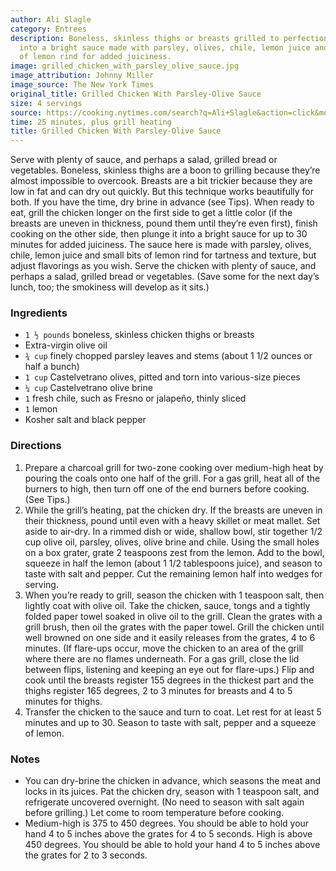 ```yaml
---
author: Ali Slagle
category: Entrees
description: Boneless, skinless thighs or breasts grilled to perfection and plunged
  into a bright sauce made with parsley, olives, chile, lemon juice and small bits
  of lemon rind for added juiciness.
image: grilled_chicken_with_parsley_olive_sauce.jpg
image_attribution: Johnny Miller
image_source: The New York Times
original_title: Grilled Chicken With Parsley-Olive Sauce
size: 4 servings
source: https://cooking.nytimes.com/search?q=Ali+Slagle&action=click&module=byline&region=recipe%20page
time: 25 minutes, plus grill heating
title: Grilled Chicken With Parsley-Olive Sauce
---
```


Serve with plenty of sauce, and perhaps a salad, grilled bread or vegetables. Boneless, skinless thighs are a boon to grilling because they’re almost impossible to overcook. Breasts are a bit trickier because they are low in fat and can dry out quickly. But this technique works beautifully for both. If you have the time, dry brine in advance (see Tips). When ready to eat, grill the chicken longer on the first side to get a little color (if the breasts are uneven in thickness, pound them until they’re even first), finish cooking on the other side, then plunge it into a bright sauce for up to 30 minutes for added juiciness. The sauce here is made with parsley, olives, chile, lemon juice and small bits of lemon rind for tartness and texture, but adjust flavorings as you wish. Serve the chicken with plenty of sauce, and perhaps a salad, grilled bread or vegetables. (Save some for the next day’s lunch, too; the smokiness will develop as it sits.)

### Ingredients

* `1 ½ pounds` boneless, skinless chicken thighs or breasts
* Extra-virgin olive oil
* `¾ cup` finely chopped parsley leaves and stems (about 1 1/2 ounces or half a bunch)
* `1 cup` Castelvetrano olives, pitted and torn into various-size pieces
* `¼ cup` Castelvetrano olive brine
* `1` fresh chile, such as Fresno or jalapeño, thinly sliced
* `1` lemon
* Kosher salt and black pepper

### Directions

1. Prepare a charcoal grill for two-zone cooking over medium-high heat by pouring the coals onto one half of the grill. For a gas grill, heat all of the burners to high, then turn off one of the end burners before cooking. (See Tips.)
2. While the grill’s heating, pat the chicken dry. If the breasts are uneven in their thickness, pound until even with a heavy skillet or meat mallet. Set aside to air-dry. In a rimmed dish or wide, shallow bowl, stir together 1/2 cup olive oil, parsley, olives, olive brine and chile. Using the small holes on a box grater, grate 2 teaspoons zest from the lemon. Add to the bowl, squeeze in half the lemon (about 1 1/2 tablespoons juice), and season to taste with salt and pepper. Cut the remaining lemon half into wedges for serving.
3. When you’re ready to grill, season the chicken with 1 teaspoon salt, then lightly coat with olive oil. Take the chicken, sauce, tongs and a tightly folded paper towel soaked in olive oil to the grill. Clean the grates with a grill brush, then oil the grates with the paper towel. Grill the chicken until well browned on one side and it easily releases from the grates, 4 to 6 minutes. (If flare-ups occur, move the chicken to an area of the grill where there are no flames underneath. For a gas grill, close the lid between flips, listening and keeping an eye out for flare-ups.) Flip and cook until the breasts register 155 degrees in the thickest part and the thighs register 165 degrees, 2 to 3 minutes for breasts and 4 to 5 minutes for thighs.
4. Transfer the chicken to the sauce and turn to coat. Let rest for at least 5 minutes and up to 30. Season to taste with salt, pepper and a squeeze of lemon.

### Notes

* You can dry-brine the chicken in advance, which seasons the meat and locks in its juices. Pat the chicken dry, season with 1 teaspoon salt, and refrigerate uncovered overnight. (No need to season with salt again before grilling.) Let come to room temperature before cooking.
* Medium-high is 375 to 450 degrees. You should be able to hold your hand 4 to 5 inches above the grates for 4 to 5 seconds. High is above 450 degrees. You should be able to hold your hand 4 to 5 inches above the grates for 2 to 3 seconds.